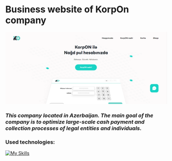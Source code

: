 # Business website of KorpOn company

<img src='/korpOn.png' alt='website'>

### *This company located in Azerbaijan. The main goal of the company is to optimize large-scale cash payment and collection processes of legal entities and individuals.*

 

### Used technologies:
[![My Skills](https://skillicons.dev/icons?i=js,html,css)](https://skillicons.dev)
